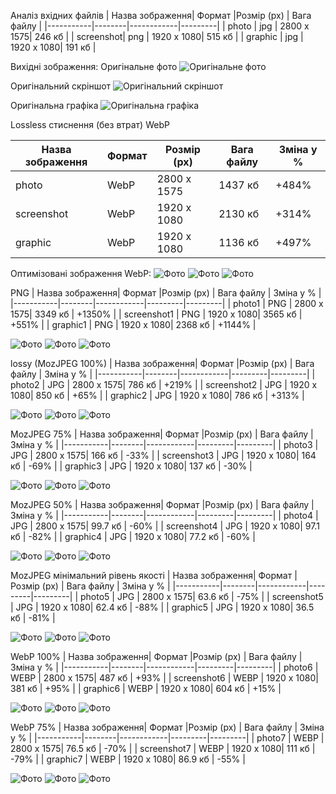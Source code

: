 Аналіз вхідних файлів
| Назва зображення| Формат |Розмір (px) | Вага файлу      |
|-----------|--------|------------|---------|
| photo     | jpg    | 2800 x 1575| 246 кб |
| screenshot| png    | 1920 x 1080| 515 кб |
| graphic   | jpg    | 1920 x 1080| 191 кб |

Вихідні зображення:
Оригінальне фото
![Оригінальне фото](images/photo.jpg)

Оригінальний скріншот
![Оригінальний скріншот](images/screenshot.png)

Оригінальна графіка
![Оригінальна графіка](images/graphic.jpg)

Lossless стиснення (без втрат) 
WebP

| Назва зображення| Формат |Розмір (px) | Вага файлу | Зміна у % |
|-----------|--------|------------|---------|---------|
| photo     | WebP    | 2800 x 1575| 1437 кб | +484% |
| screenshot| WebP    | 1920 x 1080| 2130 кб | +314% |
| graphic   | WebP   | 1920 x 1080| 1136 кб | +497% |

Оптимізовані зображення WebP:
![Фото](images/photo.webp)
![Фото](images/screenshot.webp)
![Фото](images/graphic.webp)

PNG
| Назва зображення| Формат |Розмір (px) | Вага файлу | Зміна у % |
|-----------|--------|------------|---------|---------|
| photo1     | PNG    | 2800 x 1575| 3349 кб | +1350% |
| screenshot1 | PNG    | 1920 x 1080| 3565 кб | +551% |
| graphic1   | PNG   | 1920 x 1080| 2368 кб | +1144% |

![Фото](images/photo1.png)
![Фото](images/screenshot1.png)
![Фото](images/graphic1.png)

lossy (MozJPEG 100%)
| Назва зображення| Формат |Розмір (px) | Вага файлу | Зміна у % |
|-----------|--------|------------|---------|---------|
| photo2     | JPG    | 2800 x 1575| 786 кб | +219% |
| screenshot2 | JPG    | 1920 x 1080| 850 кб | +65% |
| graphic2  | JPG   | 1920 x 1080| 786 кб | +313% |

![Фото](images/photo2.jpg)
![Фото](images/screenshot2.jpg)
![Фото](images/graphic2.jpg)

MozJPEG 75%
| Назва зображення| Формат |Розмір (px) | Вага файлу | Зміна у % |
|-----------|--------|------------|---------|---------|
| photo3     | JPG    | 2800 x 1575| 166 кб | -33% |
| screenshot3 | JPG    | 1920 x 1080| 164 кб | -69% |
| graphic3  | JPG   | 1920 x 1080| 137 кб | -30% |

![Фото](images/photo3.jpg)
![Фото](images/screenshot3.jpg)
![Фото](images/graphic3.jpg)

MozJPEG 50%
| Назва зображення| Формат |Розмір (px) | Вага файлу | Зміна у % |
|-----------|--------|------------|---------|---------|
| photo4     | JPG    | 2800 x 1575| 99.7 кб | -60% |
| screenshot4 | JPG    | 1920 x 1080| 97.1 кб | -82% |
| graphic4  | JPG   | 1920 x 1080| 77.2 кб | -60% |

![Фото](images/photo4.jpg)
![Фото](images/screenshot4.jpg)
![Фото](images/graphic4.jpg)

MozJPEG мінімальний рівень якості
| Назва зображення| Формат |Розмір (px) | Вага файлу | Зміна у % |
|-----------|--------|------------|---------|---------|
| photo5     | JPG    | 2800 x 1575| 63.6 кб | -75% |
| screenshot5 | JPG    | 1920 x 1080| 62.4 кб | -88% |
| graphic5  | JPG   | 1920 x 1080| 36.5 кб | -81% |

![Фото](images/photo5.jpg)
![Фото](images/screenshot5.jpg)
![Фото](images/graphic5.jpg)

WebP 100%
| Назва зображення| Формат |Розмір (px) | Вага файлу | Зміна у % |
|-----------|--------|------------|---------|---------|
| photo6     | WEBP    | 2800 x 1575| 487 кб | +93% |
| screenshot6 | WEBP    | 1920 x 1080| 381 кб | +95% |
| graphic6  | WEBP   | 1920 x 1080| 604 кб | +15% |

![Фото](images/photo6.webp)
![Фото](images/screenshot6.webp)
![Фото](images/graphic6.webp)

WebP 75%
| Назва зображення| Формат |Розмір (px) | Вага файлу | Зміна у % |
|-----------|--------|------------|---------|---------|
| photo7     | WEBP    | 2800 x 1575| 76.5 кб | -70% |
| screenshot7 | WEBP    | 1920 x 1080| 111 кб | -79% |
| graphic7  | WEBP   | 1920 x 1080| 86.9 кб | -55% |

![Фото](images/photo7.webp)
![Фото](images/screenshot7.webp)
![Фото](images/graphic7.webp)
